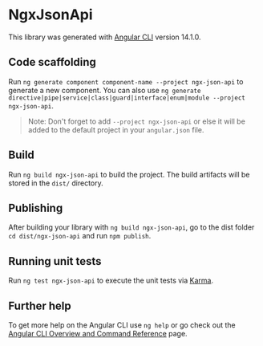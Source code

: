 # NgxJsonApi

This library was generated with [Angular CLI](https://github.com/angular/angular-cli) version 14.1.0.

## Code scaffolding

Run `ng generate component component-name --project ngx-json-api` to generate a new component. You can also use `ng generate directive|pipe|service|class|guard|interface|enum|module --project ngx-json-api`.
> Note: Don't forget to add `--project ngx-json-api` or else it will be added to the default project in your `angular.json` file. 

## Build

Run `ng build ngx-json-api` to build the project. The build artifacts will be stored in the `dist/` directory.

## Publishing

After building your library with `ng build ngx-json-api`, go to the dist folder `cd dist/ngx-json-api` and run `npm publish`.

## Running unit tests

Run `ng test ngx-json-api` to execute the unit tests via [Karma](https://karma-runner.github.io).

## Further help

To get more help on the Angular CLI use `ng help` or go check out the [Angular CLI Overview and Command Reference](https://angular.io/cli) page.
